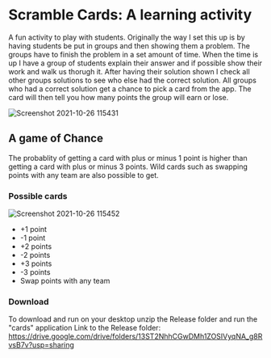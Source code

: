 # Scramble Cards: A learning activity

A fun activity to play with students. Originally the way I set this up is by having students be put in groups and then showing them a problem. The groups have to finish the problem in a set amount of time. When the time is up I have a group of students explain their answer and if possible show their work and walk us thorugh it. After having their solution shown I check all other groups solutions to see who else had the correct solution. All groups who had a correct solution get a chance to pick a card from the app. The card will then tell you how many points the group will earn or lose.

![Screenshot 2021-10-26 115431](https://user-images.githubusercontent.com/79487120/138944350-c895c9e1-7fa1-4e3f-b6fb-5706afe3f6f8.png)

## A game of Chance
The probablity of getting a card with plus or minus 1 point is higher than getting a card with plus or minus 3 points. Wild cards such as swapping points with any team are also possible to get.

### Possible cards

![Screenshot 2021-10-26 115452](https://user-images.githubusercontent.com/79487120/138944410-8eb11c40-26a1-46ce-9615-bb3306cd75b5.png)
- \+1 point
- \-1 point
- \+2 points
- \-2 points
- \+3 points
- \-3 points
- Swap points with any team

### Download
To download and run on your desktop unzip the Release folder and run the "cards" application
Link to the Release folder: https://drive.google.com/drive/folders/13ST2NhhCGwDMh1ZOSIVyqNA_g8RvsB7v?usp=sharing


